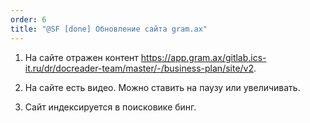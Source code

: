 ```yaml
---
order: 6
title: "@SF [done] Обновление сайта gram.ax"
---
```


1. На сайте отражен контент <https://app.gram.ax/gitlab.ics-it.ru/dr/docreader-team/master/-/business-plan/site/v2>.

2. На сайте есть видео.  Можно ставить на паузу или увеличивать.

3. Сайт индексируется в поисковике бинг.